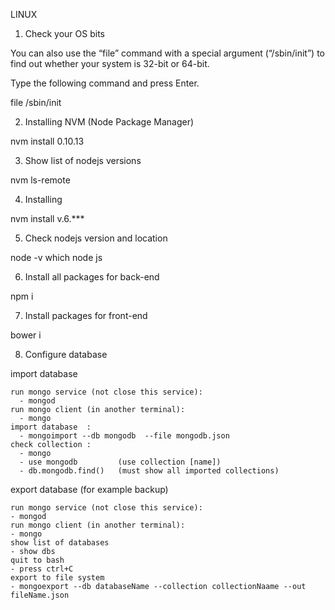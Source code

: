 LINUX

1. Check your OS bits

You can also use the “file” command with a special argument (“/sbin/init”) 
to find out whether your system is 32-bit or 64-bit. 

Type the following command and press Enter.

  file /sbin/init
  
2. Installing NVM (Node Package Manager)

  nvm install 0.10.13
  
3. Show list of nodejs versions

  nvm ls-remote
  
4. Installing

  nvm install v.6.***
  
5. Check nodejs version and location

  node -v
  which node js
  
6. Install all packages for back-end

  npm i
  
7. Install packages for front-end

  bower i
  
8. Configure database

  import database 
    
    run mongo service (not close this service):
      - mongod
    run mongo client (in another terminal):
      - mongo
    import database  :
      - mongoimport --db mongodb  --file mongodb.json 
    check collection :
      - mongo
      - use mongodb         (use collection [name])
      - db.mongodb.find()   (must show all imported collections)
      
  export database (for example backup)
      
    run mongo service (not close this service):
    - mongod
    run mongo client (in another terminal):
    - mongo 
    show list of databases
    - show dbs 
    quit to bash
    - press ctrl+C
    export to file system
    - mongoexport --db databaseName --collection collectionNaame --out fileName.json
